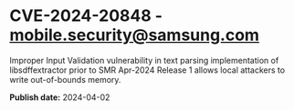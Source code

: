 # CVE-2024-20848 - mobile.security@samsung.com

Improper Input Validation vulnerability in text parsing implementation of libsdffextractor prior to SMR Apr-2024 Release 1 allows local attackers to write out-of-bounds memory.

**Publish date:** 2024-04-02

